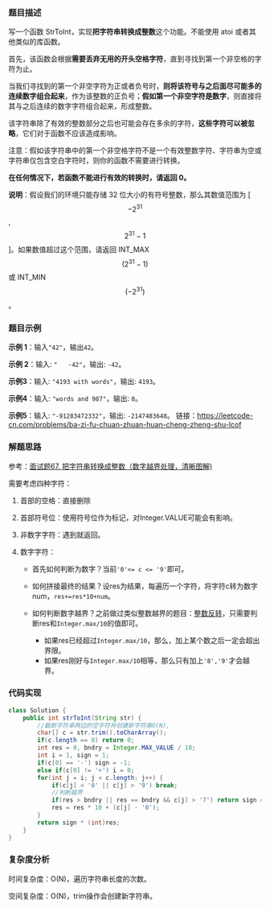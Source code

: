 ### 题目描述

写一个函数 StrToInt，实现**把字符串转换成整数**这个功能。不能使用 atoi 或者其他类似的库函数。

首先，该函数会根据**需要丢弃无用的开头空格字符**，直到寻找到第一个非空格的字符为止。

当我们寻找到的第一个非空字符为正或者负号时，**则将该符号与之后面尽可能多的连续数字组合起来**，作为该整数的正负号；**假如第一个非空字符是数字**，则直接将其与之后连续的数字字符组合起来，形成整数。

该字符串除了有效的整数部分之后也可能会存在多余的字符，**这些字符可以被忽略**，它们对于函数不应该造成影响。

注意：假如该字符串中的第一个非空格字符不是一个有效整数字符、字符串为空或字符串仅包含空白字符时，则你的函数不需要进行转换。

**在任何情况下，若函数不能进行有效的转换时，请返回 0。**

**说明**：假设我们的环境只能存储 32 位大小的有符号整数，那么其数值范围为 [$$ -2^{31} $$,  $$ 2^{31} − 1$$]。如果数值超过这个范围，请返回 INT_MAX $$ (2^{31} − 1)$$ 或 INT_MIN $$ (-2^{31}) $$。

### 题目示例

**示例 1**：输入`"42"`，输出`42`。

**示例 2**：输入: `"   -42"`，输出: `-42`。

**示例3**：输入: `"4193 with words"`，输出: `4193`。

**示例4**：输入: `"words and 987"`，输出: `0`。

**示例5**：输入: `"-91283472332"`，输出: `-2147483648`。
链接：https://leetcode-cn.com/problems/ba-zi-fu-chuan-zhuan-huan-cheng-zheng-shu-lcof

### 解题思路

参考：[面试题67. 把字符串转换成整数（数字越界处理，清晰图解)](https://leetcode-cn.com/problems/ba-zi-fu-chuan-zhuan-huan-cheng-zheng-shu-lcof/solution/mian-shi-ti-67-ba-zi-fu-chuan-zhuan-huan-cheng-z-4/)

需要考虑四种字符：

1. 首部的空格：直接删除

2. 首部符号位：使用符号位作为标记，对Integer.VALUE可能会有影响。

3. 非数字字符：遇到就返回。

4. 数字字符：

   - 首先如何判断为数字？当前`'0'<= c <= '9'`即可。

   - 如何拼接最终的结果？设res为结果，每遍历一个字符，将字符c转为数字num，`res+=res*10+num`。
   - 如何判断数字越界？之前做过类似整数越界的题目：[整数反转](https://www.hyhwky.com/archives/7)，只需要判断res和`Integer.max/10`的值即可。
     - 如果res已经超过`Integer.max/10`，那么，加上某个数之后一定会超出界限。
     - 如果res刚好与`Integer.max/10`相等，那么只有加上`'8','9'`才会越界。

### 代码实现

```java
class Solution {
    public int strToInt(String str) {
        //截断字符串两边的空字符并创建新字符串O(N),
        char[] c = str.trim().toCharArray();
        if(c.length == 0) return 0;
        int res = 0, bndry = Integer.MAX_VALUE / 10;
        int i = 1, sign = 1;
        if(c[0] == '-') sign = -1;
        else if(c[0] != '+') i = 0;
        for(int j = i; j < c.length; j++) {
            if(c[j] < '0' || c[j] > '9') break;
            //判断越界
            if(res > bndry || res == bndry && c[j] > '7') return sign == 1 ? Integer.MAX_VALUE : Integer.MIN_VALUE;
            res = res * 10 + (c[j] - '0');
        }
        return sign * (int)res;
    }
}
```

### 复杂度分析

时间复杂度：O(N)，遍历字符串长度的次数。

空间复杂度：O(N)，trim操作会创建新字符串。